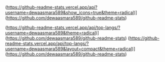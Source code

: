 (https://github-readme-stats.vercel.app/api?username=dewaasmara589&show_icons=true&theme=radical)](https://github.com/dewaasmara589/github-readme-stats)

(https://github-readme-stats.vercel.app/api/top-langs/?username=dewaasmara589&theme=radical)](https://github.com/dewaasmara589/github-readme-stats) (https://github-readme-stats.vercel.app/api/top-langs/?username=dewaasmara589&layout=compact&theme=radical)](https://github.com/dewaasmara589/github-readme-stats)
